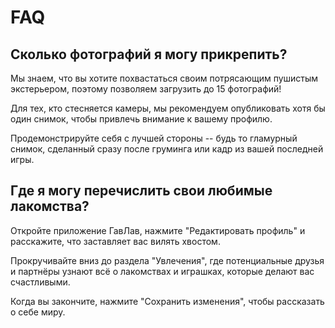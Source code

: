 # FAQ

## Сколько фотографий я могу прикрепить?

Мы знаем, что вы хотите похвастаться своим потрясающим пушистым
экстерьером, поэтому позволяем загрузить до 15 фотографий!

Для тех, кто стесняется камеры, мы рекомендуем опубликовать хотя бы
один снимок, чтобы привлечь внимание к вашему профилю.

Продемонстрируйте себя с лучшей стороны -- будь то гламурный снимок,
сделанный сразу после груминга или кадр из вашей последней игры.


## Где я могу перечислить свои любимые лакомства?

Откройте приложение ГавЛав, нажмите "Редактировать
профиль" и расскажите, что заставляет вас вилять
хвостом.

Прокручивайте вниз до раздела "Увлечения", где
потенциальные друзья и партнёры узнают всё о лакомствах 
и играшках, которые делают вас счастливыми.

Когда вы закончите, нажмите "Сохранить изменения",
чтобы рассказать о себе миру.